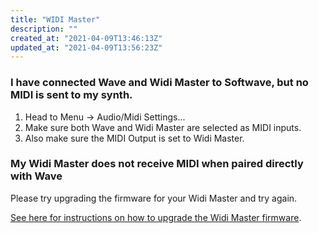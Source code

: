```yaml
---
title: "WIDI Master"
description: ""
created_at: "2021-04-09T13:46:13Z"
updated_at: "2021-04-09T13:56:23Z"
---
```


### I have connected Wave and Widi Master to Softwave, but no MIDI is sent to my synth.

1. Head to Menu → Audio/Midi Settings...
2. Make sure both Wave and Widi Master are selected as MIDI inputs.
3. Also make sure the MIDI Output is set to Widi Master.

### My Widi Master does not receive MIDI when paired directly with Wave

Please try upgrading the firmware for your Widi Master and try again.

<a href="https://www.cme-pro.com/easy-fix-for-widi-app-and-firmware-update/">See here for instructions on how to upgrade the Widi Master firmware</a>.
